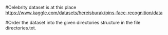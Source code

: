 #Celebrity dataset is at this place
https://www.kaggle.com/datasets/hereisburak/pins-face-recognition/data

#Order the dataset into the given directories structure in the file directories.txt.
